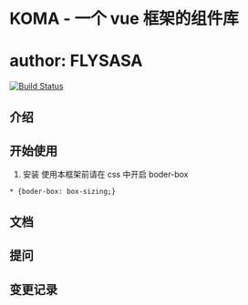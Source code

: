 # KOMA - 一个 vue 框架的组件库
# author: FLYSASA

[![Build Status](https://travis-ci.org/FLYSASA/KOMA-UI.svg?branch=master)](https://travis-ci.org/FLYSASA/KOMA-UI)

## 介绍

## 开始使用
1. 安装
使用本框架前请在 css 中开启 boder-box
```
* {boder-box: box-sizing;}
```

## 文档

## 提问

## 变更记录  



